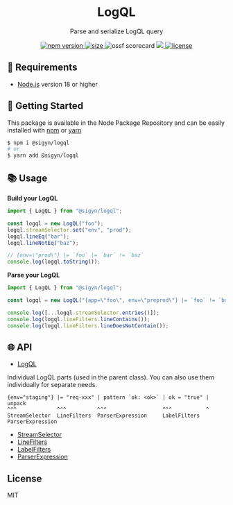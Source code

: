 <p align="center"><h1 align="center">
  LogQL
</h1></p>

<p align="center">
  Parse and serialize LogQL query
</p>

<p align="center">
  <a href="https://github.com/MyUnisoft/sigyn/src/logql">
    <img src="https://img.shields.io/github/package-json/v/MyUnisoft/sigyn/main/src/logql?style=for-the-badge&label=version" alt="npm version">
  </a>
  <a href="https://github.com/MyUnisoft/sigyn/src/logql">
    <img src="https://img.shields.io/bundlephobia/min/@sigyn/logql?style=for-the-badge" alt="size">
  </a>
<a>
    <img src="https://api.securityscorecards.dev/projects/github.com/MyUnisoft/sigyn/badge?style=for-the-badge" alt="ossf scorecard">
  </a>
  <a href="https://github.com/MyUnisoft/sigyn/tree/main/src/logql">
    <img src="https://img.shields.io/github/actions/workflow/status/MyUnisoft/sigyn/logql.yml?style=for-the-badge">
  </a>
  <a href="https://github.com/MyUnisoft/sigyn/tree/main/src/LICENSE">
    <img src="https://img.shields.io/github/license/MyUnisoft/sigyn?style=for-the-badge" alt="license">
  </a>
</p>

## 🚧 Requirements

- [Node.js](https://nodejs.org/en/) version 18 or higher

## 🚀 Getting Started

This package is available in the Node Package Repository and can be easily installed with [npm](https://doc.npmjs.com/getting-started/what-is-npm) or [yarn](https://yarnpkg.com)

```bash
$ npm i @sigyn/logql
# or
$ yarn add @sigyn/logql
```

## 📚 Usage

**Build your LogQL**
```ts
import { LogQL } from "@sigyn/logql";

const logql = new LogQL("foo");
logql.streamSelector.set("env", "prod");
logql.lineEq("bar");
logql.lineNotEq("baz");

// {env=\"prod\"} |= `foo` |= `bar` != `baz`
console.log(logql.toString());
```

**Parse your LogQL**
```ts
import { LogQL } from "@sigyn/logql";

const logql = new LogQL("{app=\"foo\", env=\"preprod\"} |= `foo` != `bar`");

console.log([...logql.streamSelector.entries()]);
console.log(logql.lineFilters.lineContains());
console.log(logql.lineFilters.lineDoesNotContain());
```

## 🌐 API

- [LogQL](./docs/LogQL.md)

Individual LogQL parts (used in the parent class). You can also use them individually for separate needs.

```
{env="staging"} |= "req-xxx" | pattern `ok: <ok>` | ok = "true" | unpack
^^^             ^^^          ^^^                  ^^^           ^
StreamSelector  LineFilters  ParserExpression     LabelFilters  ParserExpression
```

- [StreamSelector](./docs/StreamSelector.md)
- [LineFilters](./docs/LineFilters.md)
- [LabelFilters](./docs/LabelFilters.md)
- [ParserExpression](./docs/ParserExpression.md)

## License
MIT

